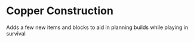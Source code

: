 Copper Construction
=======
Adds a few new items and blocks to aid in planning builds while playing in survival 
